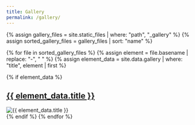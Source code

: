 ```yaml
---
title: Gallery
permalink: /gallery/
---
```


{% assign gallery_files = site.static_files | where: "path", "_gallery" %}
{% assign sorted_gallery_files = gallery_files | sort: "name" %}

{% for file in sorted_gallery_files %}
  {% assign element = file.basename | replace: "-", " " %}
  {% assign element_data = site.data.gallery | where: "title", element | first %}

  {% if element_data %}
    <div>
      <h2><a href="{{ file.path }}">{{ element_data.title }}</a></h2>
      <img src="{{ site.baseurl }}{{ element_data.gallery_image }}" alt="{{ element_data.title }}">
    </div>
  {% endif %}
{% endfor %} 